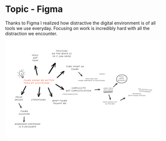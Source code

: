 # Topic - Figma
Thanks to Figma I realized how distractive the digital environment is of all tools we use everyday. Focusing on work is incredibly hard with all the distraction we encounter.

![Mindmap](/images/MINDMAP.png)
